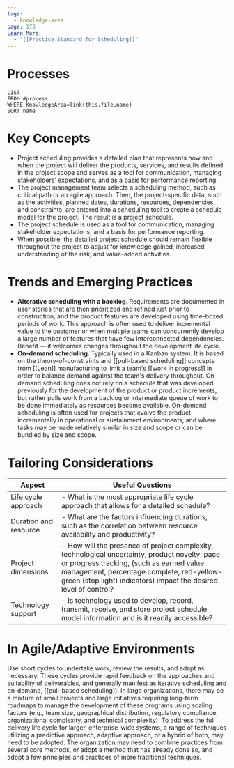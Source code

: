 ```yaml
---
tags:
  - knowledge-area
page: 173
Learn More:
  - "[[Practice Standard for Scheduling]]"
---
```

# Processes
```dataview
LIST
FROM #process 
WHERE KnowledgeArea=link(this.file.name)
SORT name
```
# Key Concepts
- Project scheduling provides a detailed plan that represents how and when the project will deliver the products, services, and results defined in the project scope and serves as a tool for communication, managing stakeholders’ expectations, and as a basis for performance reporting.
- The project management team selects a scheduling method, such as critical path or an agile approach. Then, the project-specific data, such as the activities, planned dates, durations, resources, dependencies, and constraints, are entered into a scheduling tool to create a schedule model for the project. The result is a project schedule.
- The project schedule is used as a tool for communication, managing stakeholder expectations, and a basis for performance reporting.
- When possible, the detailed project schedule should remain flexible throughout the project to adjust for knowledge gained, increased understanding of the risk, and value-added activities.
# Trends and Emerging Practices
- **Alterative scheduling with a backlog**. Requirements are documented in user stories that are then prioritized and refined just prior to construction, and the product features are developed using time-boxed periods of work. This approach is often used to deliver incremental value to the customer or when multiple teams can concurrently develop a large number of features that have few interconnected dependencies. Benefit — it welcomes changes throughout the development life cycle.
- **On-demand scheduling**. Typically used in a Kanban system. It is based on the theory-of-constraints and [[pull-based scheduling]] concepts from [[Lean]] manufacturing to limit a team's [[work in progress]] in order to balance demand against the team's delivery throughput. On-demand scheduling does not rely on a schedule that was developed previously for the development of the product or product increments, but rather pulls work from a backlog or intermediate queue of work to be done immediately as resources become available. On-demand scheduling is often used for projects that evolve the product incrementally in operational or sustainment environments, and where tasks may be made relatively similar in size and scope or can be bundled by size and scope.
# Tailoring Considerations
| Aspect | Useful Questions |
| ---- | ---- |
| Life cycle approach | - What is the most appropriate life cycle approach that allows for a detailed schedule? |
| Duration and resource | - What are the factors influencing durations, such as the correlation between resource availability and productivity? |
| Project dimensions | - How will the presence of project complexity, technological uncertainty, product novelty, pace or progress tracking, (such as earned value management, percentage complete, red-yellow- green (stop light) indicators) impact the desired level of control? |
| Technology support | - Is technology used to develop, record, transmit, receive, and store project schedule model information and is it readily accessible? |
# In Agile/Adaptive Environments
Use short cycles to undertake work, review the results, and adapt as necessary. These cycles provide rapid feedback on the approaches and suitability of deliverables, and generally manifest as iterative scheduling and on-demand, [[pull-based scheduling]].
In large organizations, there may be a mixture of small projects and large initiatives requiring long-term roadmaps to manage the development of these programs using scaling factors (e.g., team size, geographical distribution, regulatory compliance, organizational complexity, and technical complexity). To address the full delivery life cycle for larger, enterprise-wide systems, a range of techniques utilizing a predictive approach, adaptive approach, or a hybrid of both, may need to be adopted. The organization may need to combine practices from several core methods, or adopt a method that has already done so, and adopt a few principles and practices of more traditional techniques.